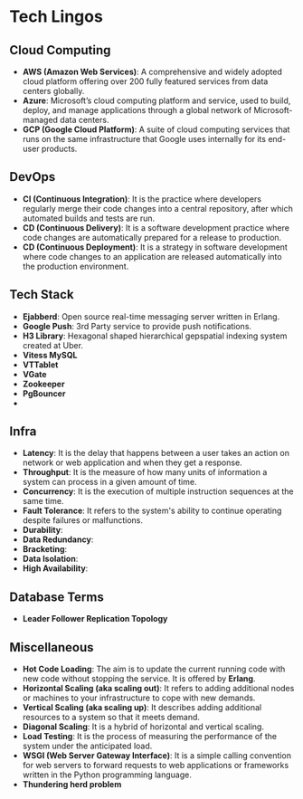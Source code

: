 # Tech Lingos

## Cloud Computing
- **AWS (Amazon Web Services)**: A comprehensive and widely adopted cloud platform offering over 200 fully featured services from data centers globally.
- **Azure**: Microsoft’s cloud computing platform and service, used to build, deploy, and manage applications through a global network of Microsoft-managed data centers.
- **GCP (Google Cloud Platform)**: A suite of cloud computing services that runs on the same infrastructure that Google uses internally for its end-user products.

## DevOps
- **CI (Continuous Integration)**: It is the practice where developers regularly merge their code changes into a central repository, after which automated builds and tests are run.
- **CD (Continuous Delivery)**: It is a software development practice where code changes are automatically prepared for a release to production.
- **CD (Continuous Deployment)**: It is a strategy in software development where code changes to an application are released automatically into the production environment.

## Tech Stack
- **Ejabberd**: Open source real-time messaging server written in Erlang.  
- **Google Push**: 3rd Party service to provide push notifications.
- **H3 Library**: Hexagonal shaped hierarchical gepspatial indexing system created at Uber.
- **Vitess MySQL**
- **VTTablet**
- **VGate**
- **Zookeeper**
- **PgBouncer**
- 

## Infra
- **Latency**: It is the delay that happens between a user takes an action on network or web application and when they get a response.
- **Throughput**: It is the measure of how many units of information a system can process in a given amount of time.
- **Concurrency**: It is the execution of multiple instruction sequences at the same time.
- **Fault Tolerance**: It refers to the system's ability to continue operating despite failures or malfunctions.
- **Durability**: 
- **Data Redundancy**:
- **Bracketing**:
- **Data Isolation**:
- **High Availability**:

## Database Terms
- **Leader Follower Replication Topology**

## Miscellaneous
- **Hot Code Loading**: The aim is to update the current running code with new code without stopping the service. It is offered by **Erlang**.
- **Horizontal Scaling (aka scaling out)**: It refers to adding additional nodes or machines to your infrastructure to cope with new demands.
- **Vertical Scaling (aka scaling up)**: It describes adding additional resources to a system so that it meets demand.
- **Diagonal Scaling**: It is a hybrid of horizontal and vertical scaling.
- **Load Testing**: It is the process of measuring the performance of the system under the anticipated load.
- **WSGI (Web Server Gateway Interface)**: It is a simple calling convention for web servers to forward requests to web applications or frameworks written in the Python programming language.
- **Thundering herd problem**